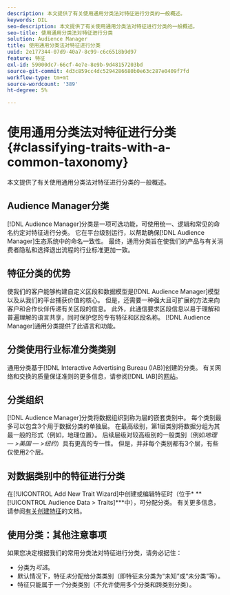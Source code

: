 ```yaml
---
description: 本文提供了有关使用通用分类法对特征进行分类的一般概述。
keywords: DIL
seo-description: 本文提供了有关使用通用分类法对特征进行分类的一般概述。
seo-title: 使用通用分类法对特征进行分类
solution: Audience Manager
title: 使用通用分类法对特征进行分类
uuid: 2e177344-07d9-40a7-8c99-c6c6518b9d97
feature: 特征
exl-id: 59000dc7-66cf-4e7e-8e9b-9d48157203bd
source-git-commit: 4d3c859cc4dc5294286680b0e63c287e0409f7fd
workflow-type: tm+mt
source-wordcount: '389'
ht-degree: 5%

---
```


# 使用通用分类法对特征进行分类 {#classifying-traits-with-a-common-taxonomy}

本文提供了有关使用通用分类法对特征进行分类的一般概述。

## Audience Manager分类

<!-- c_common_taxonomy_about.xml -->

[!DNL Audience Manager]分类是一项可选功能，可使用统一、逻辑和常见的命名约定对特征进行分类。 它在平台级别运行，以帮助确保[!DNL Audience Manager]生态系统中的命名一致性。 最终，通用分类旨在使我们的产品与有关消费者隐私和选择退出流程的行业标准更加一致。

## 特征分类的优势

使我们的客户能够构建自定义区段和数据模型是[!DNL Audience Manager]模型以及从我们的平台捕获价值的核心。 但是，还需要一种强大且可扩展的方法来向客户和合作伙伴传递有关区段的信息。 此外，此通信要求区段信息以易于理解和普遍理解的语言共享，同时保护您的专有特征和区段名称。 [!DNL Audience Manager]通用分类提供了此语言和功能。

## 分类使用行业标准分类类别

通用分类基于[!DNL Interactive Advertising Bureau (IAB)]创建的分类。 有关网络和交换的质量保证准则的更多信息，请参阅[!DNL IAB]的[网站](https://www.iab.net/iab_products_and_industry_services/508676/ne_guidelines)。

## 分类组织

[!DNL Audience Manager]分类将数据组织到称为层的嵌套类别中。 每个类别最多可以包含3个用于数据分类的单独层。 在最高级别，第1层类别将数据分组为其最一般的形式（例如，地理位置）。 后续层级对较高级别的一般类别（例如&#x200B;*地理 — >美国 — >纽约*）具有更高的专一性。 但是，并非每个类别都有3个层，有些仅使用2个层。

## 对数据类别中的特征进行分类

在[!UICONTROL Add New Trait Wizard]中创建或编辑特征时（位于* **[!UICONTROL Audience Data > Traits]***中），可分配分类。 有关更多信息，请参阅[有关创建特征](../../features/traits/create-onboarded-rule-based-traits.md)的文档。

## 使用分类：其他注意事项

如果您决定根据我们的常用分类法对特征进行分类，请务必记住：

* 分类为&#x200B;*可选*。
* 默认情况下，特征&#x200B;*未*&#x200B;分配给分类类别（即特征未分类为“未知”或“未分类”等）。
* 特征只能属于&#x200B;*一个*&#x200B;分类类别（不允许使用多个分类和跨类别分类）。
